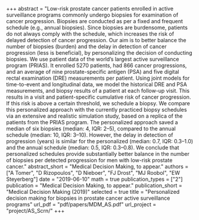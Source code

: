 +++
abstract = "Low-risk prostate cancer patients enrolled in active surveillance programs commonly undergo biopsies for examination of cancer progression. Biopsies are conducted as per a fixed and frequent schedule (e.g., annual biopsies). Since biopsies are burdensome, patients do not always comply with the schedule, which increases the risk of delayed detection of cancer progression. Our aim is to better balance the number of biopsies (burden) and the delay in detection of cancer progression (less is beneficial), by personalizing the decision of conducting biopsies. We use patient data of the world’s largest active surveillance program (PRIAS). It enrolled 5270 patients, had 866 cancer progressions, and an average of nine prostate-specific antigen (PSA) and five digital rectal examination (DRE) measurements per patient. Using joint models for time-to-event and longitudinal data, we model the historical DRE and PSA measurements, and biopsy results of a patient at each follow-up visit. This results in a visit and patient-specific cumulative risk of cancer progression. If this risk is above a certain threshold, we schedule a biopsy. We compare this personalized approach with the currently practiced biopsy schedules via an extensive and realistic simulation study, based on a replica of the patients from the PRIAS program. The personalized approach saved a median of six biopsies (median: 4, IQR: 2–5), compared to the annual schedule (median: 10, IQR: 3–10). However, the delay in detection of progression (years) is similar for the personalized (median: 0.7, IQR: 0.3–1.0) and the annual schedule (median: 0.5, IQR: 0.3–0.8). We conclude that personalized schedules provide substantially better balance in the number of biopsies per detected progression for men with low-risk prostate cancer."
abstract_short = "Medical Decision Making, to appear."
authors = ["A Tomer", "D Rizopoulos", "D Nieboer", "FJ Drost", "MJ Roobol", "EW Steyerberg"]
date = "2019-06-10"
math = true
publication_types = ["2"]
publication = "Medical Decision Making, to appear."
publication_short = "Medical Decision Making (2019)"
selected = true
title = "Personalized decision making for biopsies in prostate cancer active surveillance programs"
url_pdf = "pdf/papers/MDM_AS.pdf"
url_project = "project/AS_Scrn/"
+++